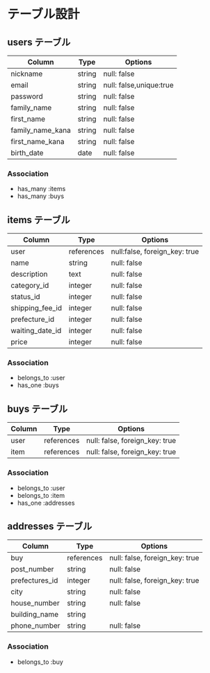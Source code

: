 # テーブル設計

## users テーブル

| Column           | Type   | Options                 |
| ---------------- | ------ | ----------------------- |
| nickname         | string | null: false             |
| email            | string | null: false,unique:true |
| password         | string | null: false             |
| family_name      | string | null: false             |
| first_name       | string | null: false             |
| family_name_kana | string | null: false             |
| first_name_kana  | string | null: false             |
| birth_date       | date   | null: false             |

### Association

- has_many :items
- has_many :buys

## items テーブル

| Column          | Type       | Options                       |
| --------------- | ---------- | ----------------------------- |
| user            | references | null:false, foreign_key: true |
| name            | string     | null: false                   |
| description     | text       | null: false                   |
| category_id     | integer    | null: false                   |
| status_id       | integer    | null: false                   |
| shipping_fee_id | integer    | null: false                   |
| prefecture_id   | integer    | null: false                   |
| waiting_date_id | integer    | null: false                   |
| price           | integer    | null: false                   |

### Association

- belongs_to :user
- has_one :buys

## buys テーブル

| Column | Type       | Options                        |
| ------ | ---------- | ------------------------------ |
| user   | references | null: false, foreign_key: true |
| item   | references | null: false, foreign_key: true |

### Association

- belongs_to :user
- belongs_to :item
- has_one :addresses

## addresses テーブル

| Column         | Type       | Options                        |
| -------------- | ---------- | ------------------------------ |
| buy            | references | null: false, foreign_key: true |
| post_number    | string     | null: false                    |
| prefectures_id | integer    | null: false, foreign_key: true |
| city           | string     | null: false                    |
| house_number   | string     | null: false                    |
| building_name  | string     |                                |
| phone_number   | string     | null: false                    |

### Association

- belongs_to :buy
